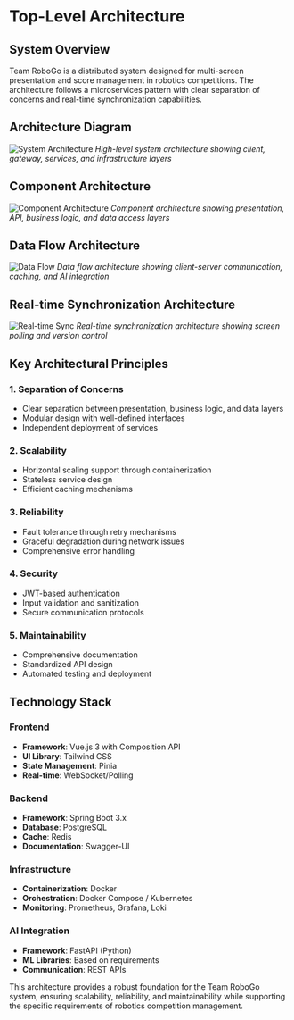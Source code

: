# Top-Level Architecture

## System Overview

Team RoboGo is a distributed system designed for multi-screen presentation and score management in robotics competitions. The architecture follows a microservices pattern with clear separation of concerns and real-time synchronization capabilities.

## Architecture Diagram

![System Architecture](architecture.png)
*High-level system architecture showing client, gateway, services, and infrastructure layers*

## Component Architecture

![Component Architecture](component.svg)
*Component architecture showing presentation, API, business logic, and data access layers*

## Data Flow Architecture

![Data Flow](functionality.png)
*Data flow architecture showing client-server communication, caching, and AI integration*


## Real-time Synchronization Architecture

![Real-time Sync](realtime-sync.png)
*Real-time synchronization architecture showing screen polling and version control*

## Key Architectural Principles

### 1. Separation of Concerns
- Clear separation between presentation, business logic, and data layers
- Modular design with well-defined interfaces
- Independent deployment of services

### 2. Scalability
- Horizontal scaling support through containerization
- Stateless service design
- Efficient caching mechanisms

### 3. Reliability
- Fault tolerance through retry mechanisms
- Graceful degradation during network issues
- Comprehensive error handling

### 4. Security
- JWT-based authentication
- Input validation and sanitization
- Secure communication protocols

### 5. Maintainability
- Comprehensive documentation
- Standardized API design
- Automated testing and deployment

## Technology Stack

### Frontend
- **Framework**: Vue.js 3 with Composition API
- **UI Library**: Tailwind CSS
- **State Management**: Pinia
- **Real-time**: WebSocket/Polling

### Backend
- **Framework**: Spring Boot 3.x
- **Database**: PostgreSQL
- **Cache**: Redis
- **Documentation**: Swagger-UI

### Infrastructure
- **Containerization**: Docker
- **Orchestration**: Docker Compose / Kubernetes
- **Monitoring**: Prometheus, Grafana, Loki

### AI Integration
- **Framework**: FastAPI (Python)
- **ML Libraries**: Based on requirements
- **Communication**: REST APIs

This architecture provides a robust foundation for the Team RoboGo system, ensuring scalability, reliability, and maintainability while supporting the specific requirements of robotics competition management. 